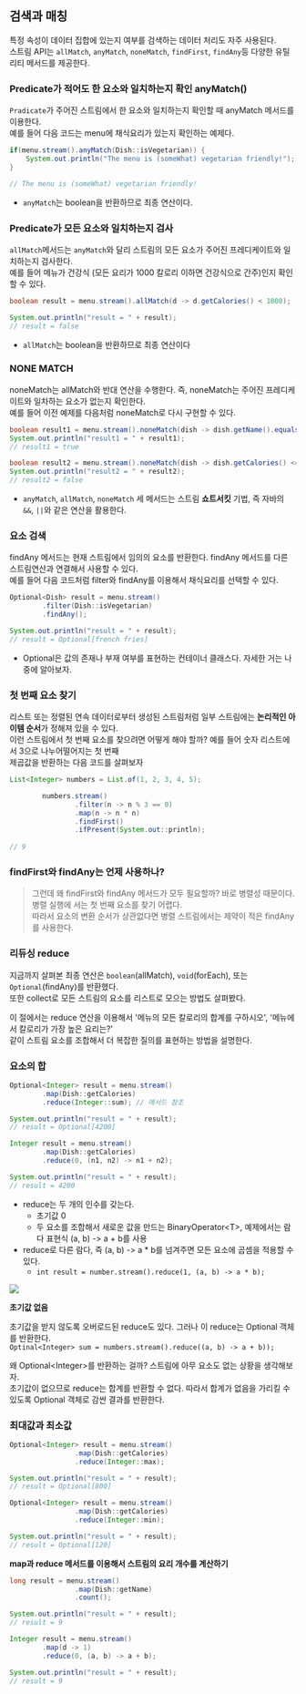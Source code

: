 ## 검색과 매칭

특정 속성이 데이터 집합에 있는지 여부를 검색하는 데이터 처리도 자주 사용된다.  
스트림 API는 `allMatch`, `anyMatch`, `noneMatch`, `findFirst`, `findAny`등 다양한 유틸리티 메서드를 제공한다.  
  
### Predicate가 적어도 한 요소와 일치하는지 확인 anyMatch()
  
`Pradicate`가 주어진 스트림에서 한 요소와 일치하는지 확인할 때 anyMatch 메서드를 이용한다.  
예를 들어 다음 코드는 menu에 채식요리가 있는지 확인하는 예제다.  
  
```java
if(menu.stream().anyMatch(Dish::isVegetarian)) {
    System.out.println("The menu is (someWhat) vegetarian friendly!");
}

// The menu is (someWhat) vegetarian friendly! 
```
- `anyMatch`는 boolean을 반환하므로 최종 연산이다.

### Predicate가 모든 요소와 일치하는지 검사  
  
`allMatch`메서드는 `anyMatch`와 달리 스트림의 모든 요소가 주어진 프레디케이트와 일치하는지 검사한다.  
예를 들어 메뉴가 건강식 (모든 요리가 1000 칼로리 이하면 건강식으로 간주)인지 확인할 수 있다.  
  
```java
boolean result = menu.stream().allMatch(d -> d.getCalories() < 1000);

System.out.println("result = " + result);
// result = false
```
- `allMatch`는 boolean을 반환하므로 최종 연산이다
  
### NONE MATCH  
noneMatch는 allMatch와 반대 연산을 수행한다. 즉, noneMatch는 주어진 프레디케이트와 일차하는 요소가 없는지 확인한다.  
예를 들어 이전 예제를 다음처럼 noneMatch로 다시 구현할 수 있다.  
  
```java
boolean result1 = menu.stream().noneMatch(dish -> dish.getName().equals("spaghetti"));
System.out.println("result1 = " + result1);
// result1 = true

boolean result2 = menu.stream().noneMatch(dish -> dish.getCalories() <= 1000);
System.out.println("result2 = " + result2);
// result2 = false
```  
  
- `anyMatch`, `allMatch`, `noneMatch` 세 메서드는 스트림 **쇼트서킷** 기법, 즉 자바의 `&&`, `||`와 같은 연산을 활용한다.  
  
### 요소 검색 
  
findAny 메서드는 현재 스트림에서 임의의 요소를 반환한다. findAny 메서드를 다른 스트림연산과 연결해서 사용할 수 있다.  
예를 들어 다음 코드처럼 filter와 findAny를 이용해서 채식요리를 선택할 수 있다.  
  
```java
Optional<Dish> result = menu.stream()
        .filter(Dish::isVegetarian)
        .findAny();

System.out.println("result = " + result);
// result = Optional[french fries]
```
- Optional은 값의 존재나 부재 여부를 표현하는 컨테이너 클래스다. 자세한 거는 나중에 알아보자.  
  
### 첫 번째 요소 찾기
리스트 또는 정렬된 연속 데이터로부터 생성된 스트림처럼 일부 스트림에는 **논리적인 아이템 순서**가 정해져 있을 수 있다.  
이런 스트림에서 첫 번째 요소를 찾으려면 어떻게 해야 할까? 예를 들어 숫자 리스트에서 3으로 나누어떨어지는 첫 번째   
제곱값을 반환하는 다음 코드를 살펴보자  
  
```java
List<Integer> numbers = List.of(1, 2, 3, 4, 5);

        numbers.stream()
                .filter(n -> n % 3 == 0)
                .map(n -> n * n)
                .findFirst()
                .ifPresent(System.out::println); 
        
// 9
```
  
### findFirst와 findAny는 언제 사용하나?
  
>그런데 왜 findFirst와 findAny 메서드가 모두 필요할까? 바로 병렬성 때문이다. 병렬 실행에 서는 첫 번째 요소를 찾기 어렵다.  
> 따라서 요소의 변환 순서가 상관없다면 병렬 스트림에서는 제약이 적은 findAny를 사용한다.  
  
### 리듀싱 reduce
  
지금까지 살펴본 최종 연산은 `boolean`(allMatch), `void`(forEach), 또는 `Optional`(findAny)를 반환했다.  
또한 collect로 모든 스트림의 요소를 리스트로 모으는 방법도 살펴봤다.  
  
이 절에서는 reduce 연산을 이용해서 '메뉴의 모든 칼로리의 합계를 구하시오', '메뉴에서 칼로리가 가장 높은 요리는?'  
같이 스트림 요소를 조합해서 더 복잡한 질의를 표현하는 방법을 설명한다.  
  
### 요소의 합
  
```java
Optional<Integer> result = menu.stream()
        .map(Dish::getCalories)
        .reduce(Integer::sum); // 메서드 참조 

System.out.println("result = " + result);
// result = Optional[4200]

Integer result = menu.stream()
        .map(Dish::getCalories)
        .reduce(0, (n1, n2) -> n1 + n2);

System.out.println("result = " + result);
// result = 4200
```
- reduce는 두 개의 인수를 갖는다.  
  - 초기값 0
  - 두 요소를 조합해서 새로운 값을 만드는 BinaryOperator\<T>, 예제에서는 람다 표현식 (a, b) -> a + b를 사용  
- reduce로 다른 람다, 즉 (a, b) -> a * b를 넘겨주면 모든 요소에 곱셈을 적용할 수 있다.  
  - `int result = number.stream().reduce(1, (a, b) -> a * b);`
  
![](https://img1.daumcdn.net/thumb/R1280x0/?scode=mtistory2&fname=https%3A%2F%2Fblog.kakaocdn.net%2Fdn%2FpOMED%2FbtqUBwE88pQ%2FnlsfoqEI7C8q6h4flsOOW0%2Fimg.png)  
  
**초기값 없음**  
  
초기값을 받지 않도록 오버로드된 reduce도 있다. 그러나 이 reduce는 Optional 객체를 반환한다.  
`Optinal<Integer> sum = numbers.stream().reduce((a, b) -> a + b));`  
  
왜 Optional\<Integer>를 반환하는 걸까? 스트림에 아무 요소도 없는 상황을 생각해보자.  
초기값이 없으므로 reduce는 합계를 반환할 수 없다. 따라서 합계가 없음을 가리킬 수 있도록 Optional 객체로 감싼 결과를 반환한다.  
  
### 최대값과 최소값
  
```java
Optional<Integer> result = menu.stream()
                .map(Dish::getCalories)
                .reduce(Integer::max);

System.out.println("result = " + result);
// result = Optional[800]
```

```java
Optional<Integer> result = menu.stream()
                .map(Dish::getCalories)
                .reduce(Integer::min);

System.out.println("result = " + result);
// result = Optional[120]
```  
  
**map과 reduce 메서드를 이용해서 스트림의 요리 개수를 계산하기**  
  
```java
long result = menu.stream()
                .map(Dish::getName)
                .count();

System.out.println("result = " + result);
// result = 9

Integer result = menu.stream()
        .map(d -> 1)
        .reduce(0, (a, b) -> a + b);

System.out.println("result = " + result);
// result = 9
```


